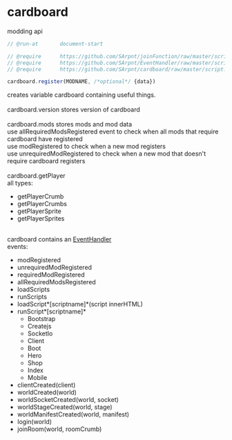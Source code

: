 # cardboard

modding api

```js
// @run-at       document-start

// @require      https://github.com/SArpnt/joinFunction/raw/master/script.js
// @require      https://github.com/SArpnt/EventHandler/raw/master/script.js
// @require      https://github.com/SArpnt/cardboard/raw/master/script.user.js

cardboard.register(MODNAME, /*optional*/ {data})
```

creates variable cardboard containing useful things.\
\
cardboard.version stores version of cardboard\
\
cardboard.mods stores mods and mod data\
use allRequiredModsRegistered event to check when all mods that require cardboard have registered\
use modRegistered to check when a new mod registers\
use unrequiredModRegistered to check when a new mod that doesn't require cardboard registers\
\
cardboard.getPlayer\
all types:

- getPlayerCrumb
- getPlayerCrumbs
- getPlayerSprite
- getPlayerSprites

\
cardboard contains an [EventHandler](https://cdn.jsdelivr.net/gh/sarpnt/EventHandler/script.min.js)\
events:

- modRegistered
- unrequiredModRegistered
- requiredModRegistered
- allRequiredModsRegistered
- loadScripts
- runScripts
- loadScript*\[scriptname\]*(script innerHTML)
- runScript*\[scriptname\]*
  - Bootstrap
  - Createjs
  - SocketIo
  - Client
  - Boot
  - Hero
  - Shop
  - Index
  - Mobile
- clientCreated(client)
- worldCreated(world)
- worldSocketCreated(world, socket)
- worldStageCreated(world, stage)
- worldManifestCreated(world, manifest)
- login(world)
- joinRoom(world, roomCrumb)
